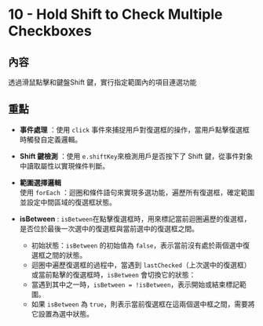 # 10 - Hold Shift to Check Multiple Checkboxes

## 內容
透過滑鼠點擊和鍵盤Shift 鍵，實行指定範圍內的項目連選功能

## 重點
- **事件處理** ：使用 `click` 事件來捕捉用戶對復選框的操作，當用戶點擊復選框時觸發自定義邏輯。

-  **Shift 鍵檢測** ：使用 `e.shiftKey`來檢測用戶是否按下了 Shift 鍵，從事件對象中讀取屬性以實現條件判斷。

-  **範圍選擇邏輯**  
   使用 `forEach` ：迴圈和條件語句來實現多選功能，遍歷所有復選框，確定範圍並設定中間區域的復選框狀態。
- **isBetween** : `isBetween`在點擊復選框時，用來標記當前迴圈遍歷的復選框，是否位於最後一次選中的復選框與當前選中的復選框之間。
  - 初始狀態：`isBetween` 的初始值為 `false`，表示當前沒有處於兩個選中復選框之間的狀態。
  - 迴圈中遍歷復選框的過程中，當遇到 `lastChecked`（上次選中的復選框）或當前點擊的復選框時，`isBetween` 會切換它的狀態：
   - 當遇到其中之一時，`isBetween = !isBetween`，表示開始或結束標記範圍。
   - 如果 `isBetween` 為 `true`，則表示當前復選框在這兩個選中框之間，需要將它設置為選中狀態。
